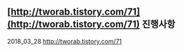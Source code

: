 ## [http://tworab.tistory.com/71](http://tworab.tistory.com/71) 진행사항  

2018_03_28 http://tworab.tistory.com/71  


